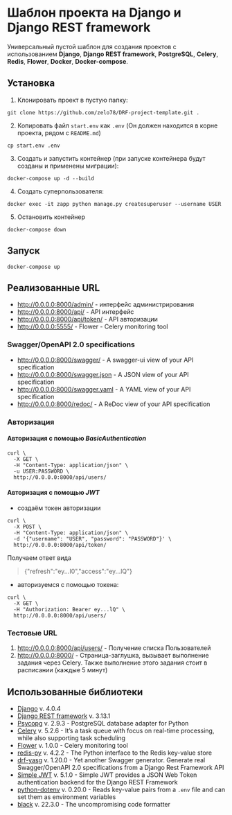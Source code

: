 # Шаблон проекта на Django и Django REST framework

Универсальный пустой шаблон для создания проектов с использованием **Django**, **Django REST framework**, **PostgreSQL**, **Celery**, **Redis**, **Flower**, **Docker**, **Docker-compose**.

## Установка

1. Клонировать проект в пустую папку:
```shell
git clone https://github.com/zelo78/DRF-project-template.git .
```

2. Копировать файл `start.env` как `.env` (Он должен находится в корне проекта, рядом с `README.md`)
```shell
cp start.env .env
```

3. Создать и запустить контейнер (при запуске контейнера будут созданы и применены миграции):
```shell
docker-compose up -d --build
``` 

4. Создать суперпользователя:
```shell
docker exec -it zapp python manage.py createsuperuser --username USER
```

5. Остановить контейнер
```shell
docker-compose down
```

## Запуск
```shell
docker-compose up
``` 

## Реализованные URL

- <http://0.0.0.0:8000/admin/> - интерфейс администрирования
- <http://0.0.0.0:8000/api/> - API интерфейс
- <http://0.0.0.0:8000/api/token/> - API авторизации
- <http://0.0.0.0:5555/> - Flower - Celery monitoring tool

### Swagger/OpenAPI 2.0 specifications

- <http://0.0.0.0:8000/swagger/> - A swagger-ui view of your API specification 
- <http://0.0.0.0:8000/swagger.json> - A JSON view of your API specification 
- <http://0.0.0.0:8000/swagger.yaml> - A YAML view of your API specification
- <http://0.0.0.0:8000/redoc/> - A ReDoc view of your API specification 

### Авторизация

#### Авторизация с помощью *BasicAuthentication* 
```shell
curl \
  -X GET \
  -H "Content-Type: application/json" \
  -u USER:PASSWORD \
  http://0.0.0.0:8000/api/users/
```

#### Авторизация с помощью *JWT*

- создаём токен авторизации
```shell
curl \
  -X POST \
  -H "Content-Type: application/json" \
  -d '{"username": "USER", "password": "PASSWORD"}' \
  http://0.0.0.0:8000/api/token/
```

Получаем ответ вида
> {"refresh":"ey...I0","access":"ey...lQ"}

- авторизуемся с помощью токена:
```shell
curl \
  -X GET \
  -H "Authorization: Bearer ey...lQ" \
  http://0.0.0.0:8000/api/users/
```

### Тестовые URL
1. <http://0.0.0.0:8000/api/users/> - Получение списка Пользователей
2. <http://0.0.0.0:8000/> - Страница-заглушка, вызывает выполнение задания через Celery. Также выполнение этого задания стоит в расписании (каждые 5 минут) 

## Использованные библиотеки

- [Django](https://www.djangoproject.com/) v. 4.0.4
- [Django REST framework](https://www.django-rest-framework.org/) v. 3.13.1
- [Psycopg](https://www.psycopg.org/docs/) v. 2.9.3 - PostgreSQL database adapter for Python
- [Celery](https://docs.celeryq.dev/en/stable/index.html) v. 5.2.6 - It’s a task queue with focus on real-time processing, while also supporting task scheduling
- [Flower](https://flower.readthedocs.io/en/latest/index.html) v. 1.0.0 - Celery monitoring tool
- [redis-py](https://pypi.org/project/redis/) v. 4.2.2 - The Python interface to the Redis key-value store
- [drf-yasg](https://drf-yasg.readthedocs.io/en/stable/) v. 1.20.0 - Yet another Swagger generator. Generate real Swagger/OpenAPI 2.0 specifications from a Django Rest Framework API
- [Simple JWT](https://django-rest-framework-simplejwt.readthedocs.io/en/latest/) v. 5.1.0 - Simple JWT provides a JSON Web Token authentication backend for the Django REST Framework
- [python-dotenv](https://pypi.org/project/python-dotenv/) v. 0.20.0 - Reads key-value pairs from a `.env` file and can set them as environment variables
- [black](https://black.readthedocs.io/en/stable/) v. 22.3.0 - The uncompromising code formatter
 